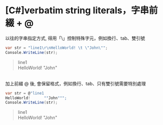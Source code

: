 # [C#]verbatim string literals，字串前綴 + @

以往的字串指定方式, 得用「\」控制特殊字元，例如換行、tab、雙引號
```csharp
var str = "line1\r\nHelloWorld! \t \"John\"";
Console.WriteLine(str);
```
>line1
<br/>HelloWorld!      "John"

<br/>加上前綴 @ 後, 會保留格式，例如換行、tab、只有雙引號需要特別處理
```csharp
var str = @"line1
HelloWorld!      ""John""";
Console.WriteLine(str);
```
>line1
<br/>HelloWorld!      "John"